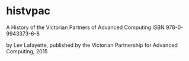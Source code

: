 # histvpac
 A History of the Victorian Partners of Advanced Computing ISBN 978-0-9943373-6-8

by Lev Lafayette, published by the Victorian Partnership for Advanced Computing, 2015
